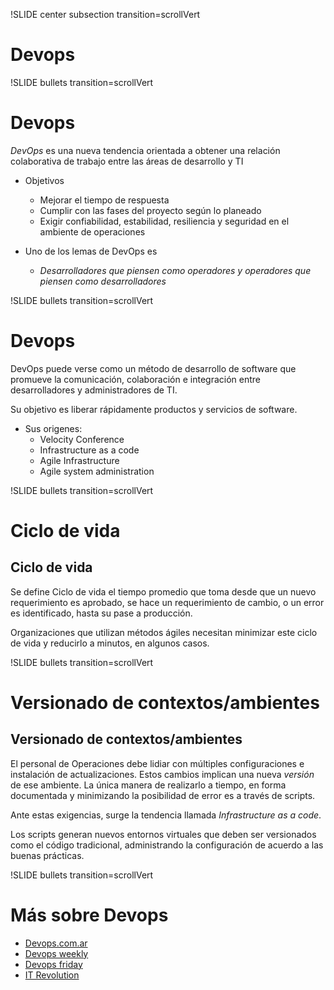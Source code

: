 !SLIDE center subsection transition=scrollVert
# Devops

!SLIDE bullets transition=scrollVert
# Devops

*DevOps* es una nueva tendencia orientada a obtener una relación colaborativa de
trabajo entre las áreas de desarrollo  y TI

* Objetivos
  * Mejorar el tiempo de respuesta
  * Cumplir con las fases del proyecto según lo planeado
  * Exigir confiabilidad, estabilidad, resiliencia  y seguridad en el ambiente de operaciones

* Uno de los lemas de DevOps es
  * *Desarrolladores que piensen como operadores y
operadores que piensen como desarrolladores*

!SLIDE bullets transition=scrollVert
# Devops

DevOps puede verse como un método de desarrollo de software que promueve la
comunicación, colaboración e integración entre desarrolladores y
administradores de TI. 

Su objetivo es liberar rápidamente productos y servicios de
software.

* Sus origenes:
  * Velocity Conference
  * Infrastructure as a code
  * Agile Infrastructure
  * Agile system administration

!SLIDE bullets transition=scrollVert
# Ciclo de vida
## Ciclo de vida
Se define Ciclo de vida el tiempo promedio que toma desde que un nuevo
requerimiento es aprobado, se hace un requerimiento de cambio, o un error es
identificado, hasta su pase a producción.

Organizaciones que utilizan métodos ágiles necesitan minimizar este ciclo de
vida y reducirlo a minutos, en algunos casos.

!SLIDE bullets transition=scrollVert
# Versionado de contextos/ambientes
## Versionado de contextos/ambientes

El personal de  Operaciones debe lidiar con múltiples configuraciones e
instalación de actualizaciones. Estos cambios implican una nueva *versión* de
ese ambiente. La única manera de realizarlo a tiempo, en forma documentada y
minimizando la posibilidad de error es a través de scripts.

Ante estas exigencias, surge la tendencia llamada *Infrastructure as a code*.

Los scripts generan nuevos entornos virtuales que deben ser versionados como el
código tradicional, administrando la configuración de acuerdo a las buenas
prácticas.

!SLIDE bullets transition=scrollVert
# Más sobre Devops

* [Devops.com.ar](http://www.devops.com.ar/)
* [Devops weekly](http://devopsweekly.com/)
* [Devops friday](http://devopsfriday.com/)
* [IT Revolution](http://itrevolution.com/)
